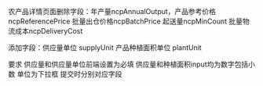 农产品详情页面删除字段：年产量ncpAnnualOutput，产品参考价格ncpReferencePrice 批量出仓价格ncpBatchPrice 起送量ncpMinCount 批量物流成本ncpDeliveryCost

添加字段：供应量单位 supplyUnit 产品种植面积单位 plantUnit

要求 供应量和供应量单位前端设置为必填 供应量和种植面积input均为数字包括小数 单位为下拉框 提交时分别对应字段

